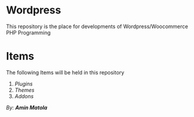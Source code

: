 # Wordpress
This repository is the place for developments of Wordpress/Woocommerce PHP Programming

# Items
The following Items will be held in this repository

1. _Plugins_
2. _Themes_
3. _Addons_

*By: **Amin Matola***
